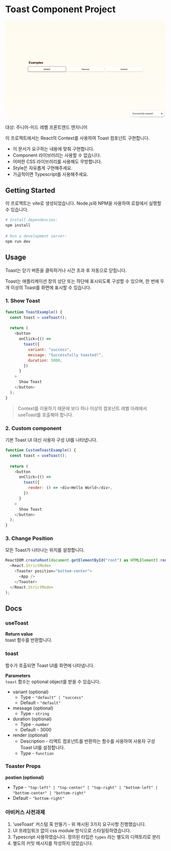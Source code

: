 # Toast Component Project

![example](./public/example.png)

대상: 주니어-미드 레벨 프론트엔드 엔지니어

이 프로젝트에서는 React의 Context를 사용하여 Toast 컴포넌트 구현합니다.

- 이 문서가 요구하는 내용에 맞춰 구현합니다.
- Component 라이브러리는 사용할 수 없습니다.
- 어떠한 CSS 라이브러리를 사용해도 무방합니다.
- Style은 자유롭게 구현해주세요.
- 가급적이면 Typescript를 사용해주세요.

## Getting Started

이 프로젝트는 vite로 생성되었습니다. Node.js와 NPM을 사용하여 로컬에서 실행할 수 있습니다.

```bash
# Install dependencies:
npm install

# Run a development server:
npm run dev
```

## Usage

Toast는 닫기 버튼을 클릭하거나 시간 초과 후 자동으로 닫힙니다.

Toast는 애플리케이션 창의 상단 또는 하단에 표시되도록 구성할 수 있으며, 한 번에 두 개 이상의 Toast를 화면에 표시할 수 있습니다.

### 1. Show Toast

```js
function ToastExample() {
  const toast = useToast();

  return (
    <button
      onClick={() =>
        toast({
          variant: "success",
          message: "Successfully toasted!",
          duration: 5000,
        })
      }
    >
      Show Toast
    </button>
  );
}
```

> Context를 이용하기 때문에 <Toaster>보다 하나 이상의 컴포넌트 레벨 아래에서 useToast를 호출해야 합니다.

### 2. Custom component

기본 Toast UI 대신 사용자 구성 UI를 나타냅니다.

```js
function CustomToastExample() {
  const toast = useToast();

  return (
    <button
      onClick={() =>
        toast({
          render: () => <div>Hello World</div>,
        })
      }
    >
      Show Toast
    </button>
  );
}
```

### 3. Change Position

모든 Toast가 나타나는 위치를 설정합니다.

```js
ReactDOM.createRoot(document.getElementById("root") as HTMLElement).render(
  <React.StrictMode>
    <Toaster position="bottom-center">
      <App />
    </Toaster>
  </React.StrictMode>
);
```

## Docs

### useToast

**Return value**  
toast 함수를 반환합니다.

### toast

함수가 호출되면 Toast UI를 화면에 나타냅니다.

**Parameters**  
`toast` 함수는 optional object를 받을 수 있습니다.

- variant (optional)
  - Type - `"default" | "success"`
  - Default - `"default"`
- message (optional)
  - Type - `string`
- duration (optional)
  - Type - `number`
  - Default - 3000
- render (optional)
  - Description - 리액트 컴포넌트를 반환하는 함수를 사용하여 사용자 구성 Toast UI를 설정합니다.
  - Type - `function`

### Toaster Props

**postion (optional)**

- Type - `"top-left" | "top-center" | "top-right" | "bottom-left" | "bottom-center" | "bottom-right"`
- Default - `"bottom-right"`

### 아비커스 사전과제

1. 'useToast' 커스텀 훅 만들기 - 위 제시된 3가지 요구사항 진행했습니다.
2. UI 프레임워크 없이 css module 방식으로 스타일링하였습니다.
3. Typescript 사용하였습니다. 정의된 타입은 `types` 라는 별도의 디렉토리로 분리
4. 별도의 커밋 메시지를 작성하지 않았습니다.
